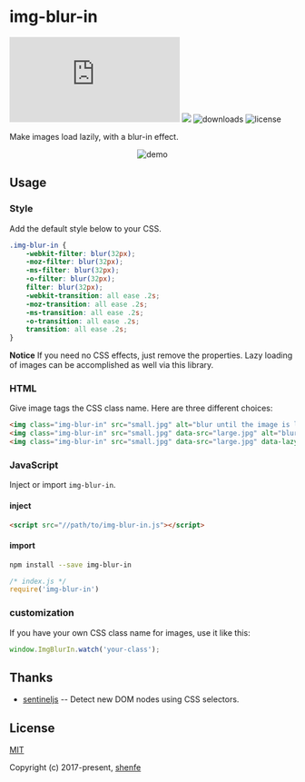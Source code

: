 # img-blur-in

![gzip size](http://img.badgesize.io/https://raw.githubusercontent.com/shenfe/img-blur-in/master/dist/img-blur-in.min.js?compression=gzip)
<a href="https://www.npmjs.com/package/img-blur-in"><img src="https://img.shields.io/npm/v/img-blur-in.svg"></a>
![downloads](https://img.shields.io/npm/dm/img-blur-in.svg)
![license](https://img.shields.io/npm/l/img-blur-in.svg)

Make images load lazily, with a blur-in effect.

<p align="center"><img src="https://raw.githubusercontent.com/shenfe/img-blur-in/master/readme_assets/demo.png" alt="demo"></p>

## Usage

### Style

Add the default style below to your CSS.

```css
.img-blur-in {
    -webkit-filter: blur(32px);
    -moz-filter: blur(32px);
    -ms-filter: blur(32px);
    -o-filter: blur(32px);
    filter: blur(32px);
    -webkit-transition: all ease .2s;
    -moz-transition: all ease .2s;
    -ms-transition: all ease .2s;
    -o-transition: all ease .2s;
    transition: all ease .2s;
}
```

**Notice** If you need no CSS effects, just remove the properties. Lazy loading of images can be accomplished as well via this library.

### HTML

Give image tags the CSS class name. Here are three different choices:

```html
<img class="img-blur-in" src="small.jpg" alt="blur until the image is loaded">
<img class="img-blur-in" src="small.jpg" data-src="large.jpg" alt="blur until the large image is loaded">
<img class="img-blur-in" src="small.jpg" data-src="large.jpg" data-lazy="true" alt="blur until the image is into the viewport and the large image is loaded">
```

### JavaScript

Inject or import `img-blur-in`.

#### inject

```html
<script src="//path/to/img-blur-in.js"></script>
```

#### import

```bash
npm install --save img-blur-in
```

```js
/* index.js */
require('img-blur-in')
```

### customization

If you have your own CSS class name for images, use it like this:

```js
window.ImgBlurIn.watch('your-class');
```

## Thanks

* [sentineljs](https://github.com/muicss/sentineljs) -- Detect new DOM nodes using CSS selectors.

## License

[MIT](http://opensource.org/licenses/MIT)

Copyright (c) 2017-present, [shenfe](https://github.com/shenfe)
